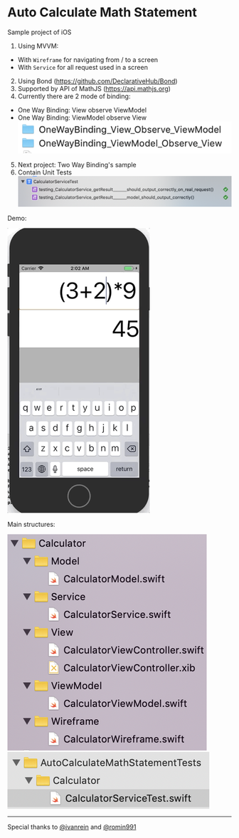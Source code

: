 # Auto Calculate Math Statement

Sample project of iOS
1. Using MVVM:
- With `Wireframe` for navigating from / to a screen
- With `Service` for all request used in a screen
2. Using Bond (https://github.com/DeclarativeHub/Bond)
3. Supported by API of MathJS (https://api.mathjs.org)
4. Currently there are 2 mode of binding:
- One Way Binding: View observe ViewModel
- One Way Binding: ViewModel observe View
![](mode_binding.png)
5. Next project: Two Way Binding's sample
6. Contain Unit Tests
![](UnitTestSchemes.png)

Demo:

![](demo.gif)

Main structures:

![](structures.png)
![](UnitTestStructures.png)

---
Special thanks to [@ivanrein](https://github.com/ivanrein) and [@romin991](https://github.com/romin991)
